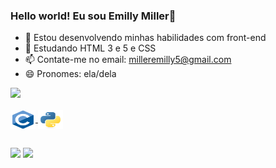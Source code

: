 ### Hello world! Eu sou Emilly Miller👋



- 🔭 Estou desenvolvendo minhas habilidades com front-end
- 🌱 Estudando HTML 3 e 5 e CSS
- 📫 Contate-me no email: milleremilly5@gmail.com
- 😄 Pronomes: ela/dela

<div>
  <a href="https://github.com/emmily5"> 
  <img height="180em" src="https://github-readme-stats.vercel.app/api?username=emmily5&show_icons=true&theme=dark"/>
</div>
<div style="display: inline_block"><br>
  <img align="center" alt="Flawbert-C" height="30" width="40" src="https://github.com/devicons/devicon/blob/master/icons/c/c-original.svg">
  <img align="center" alt="Flawbert-Python" height="30" width="40" src="https://raw.githubusercontent.com/devicons/devicon/master/icons/python/python-original.svg">
</div>
    
##
    
<div> 
  <a href="https://instagram.com/emillymilleer" target="_blank"><img src="https://img.shields.io/badge/-Instagram-%23E4405F?style=for-the-badge&logo=instagram&logoColor=white" target="_blank"></a>
  <a href = "mailto:milleremilly5@gmail.com"><img src="https://img.shields.io/badge/-Gmail-%23333?style=for-the-badge&logo=gmail&logoColor=white" target="_blank"></a>
</div>
